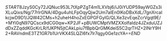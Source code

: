 $START$8JzyS0Cy72JQNuc953L7tXpPZgT4m1LXVbj6/iJ0iYUDP59ayWGZs3iXLuQixs/Ng/77rIrGNA/4Dgu4uhLFpOqyQjw2Um7aIEn0lKoDBxXdL/7gnXrcaIkcjwD9D1/JQW42CMs+h2uheH4hoZxEGPGFGylG/QLXe3zvEqeZcrVgqt9E/+MYi0qN97QCscx9dCG0qw+KP2JF+pBUWCMptVMZXXoIfaIdz4JZxduUZJdDxZZqddKGcKrLR/fJKPN5jtCAkLpiu7fBpbQrGMKdeiS5C2qrTHZ+2INrY9H2+RAVndmE3TZ1GR7b1UrVKX4SLQZl6fx7lr7qgy0Ge1zcYA==$END$
